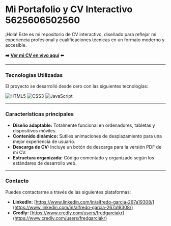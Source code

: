 # Mi Portafolio y CV Interactivo  5625606502560

¡Hola! Este es mi repositorio de CV interactivo, diseñado para reflejar mi experiencia profesional y cualificaciones técnicas en un formato moderno y accesible.

**➡️ [Ver mi CV en vivo aquí](https://MandrakeKFire.github.io/My_Resume/) ⬅️**

---

### Tecnologías Utilizadas

El proyecto se desarrolló desde cero con las siguientes tecnologías:

![HTML5](https://img.shields.io/badge/html5-%23E34F26.svg?style=for-the-badge&logo=html5&logoColor=white)
![CSS3](https://img.shields.io/badge/css3-%231572B6.svg?style=for-the-badge&logo=css3&logoColor=white)
![JavaScript](https://img.shields.io/badge/javascript-%23323330.svg?style=for-the-badge&logo=javascript&logoColor=%23F7DF1E)

---

### Características principales

* **Diseño adaptable:** Totalmente funcional en ordenadores, tabletas y dispositivos móviles.
* **Contenido dinámico:** Sutiles animaciones de desplazamiento para una mejor experiencia de usuario.
* **Descarga de CV:** Incluye un botón de descarga para la versión PDF de mi CV.
* **Estructura organizada:** Código comentado y organizado según los estándares de desarrollo web.

---

### Contacto

Puedes contactarme a través de las siguientes plataformas:

* **LinkedIn:** [https://www.linkedin.com/in/alfredo-garcia-267a19308/](https://www.linkedin.com/in/alfredo-garcia-267a19308/)
* **Credly:** [https://www.credly.com/users/fredgarciakr](https://www.credly.com/users/fredgarciakr)
